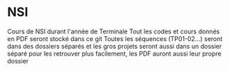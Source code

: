 # NSI
Cours de NSI durant l'année de Terminale
Tout les codes et cours donnés en PDF seront stocké dans ce git
Toutes les séquences (TP01-02...) seront dans des dossiers séparés et les gros projets seront aussi dans un dossier séparé pour les retrouver plus facilement, les PDF auront aussi leur propre dossier

